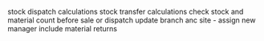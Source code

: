 stock dispatch calculations
stock transfer calculations
check stock and material count before sale or dispatch
update branch anc site - assign new manager
include material returns